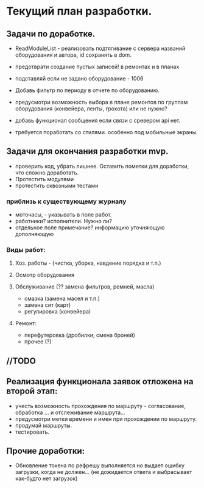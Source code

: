 
# Текущий план разработки.




## Задачи по доработке.

* ReadModuleList - реализовать подтягивание с сервера названий оборудования и автора, id сохранять в dom.
* предотврати создание пустых записей! в ремонтах и в планах
* подставляй если не задано оборудование - 1006



* Добавь фильтр по периоду в отчете по оборудованию.

* предусмотри возможность выбора в плане ремонтов по группам оборудования (конвейера, ленты, грохота) или не нужно?
* добавь функционал сообщения если связи с сревером api нет.
* требуется поработать со стилями. особенно под мобильные экраны.




## Задачи для окончания разработки mvp.
* проверить код, убрать лишнее. Оставить пометки для доработки, что сложно доработать.
* Протестить модулями
* протестить сквозными тестами


### приблизь к существующему журналу
* моточасы, - указывать в поле работ.
* работники? исполнители. Нужно ли?
* отдельное поле примечание? информацию уточняющую дополняющую 


### Виды работ:
1. Хоз. работы - (чистка, уборка, навдение порядка и т.п.)
2. Осмотр оборудования

3. Обслуживание (?? замена фильтров, ремней, масла)
    * смазка (замена масел и т.п.)
    *  замена сит (карт)
    *  регулировка (конвейера)

4. Ремонт:
    * перефутеровка (дробилки, смена броней)
    * прочее (?)












## //TODO

## Реализация функционала заявок отложена на второй этап:
* учесть возможность прохождения по маршруту - согласование, обработка ... и отслеживание маршрута...
* предусмотри метки времени и имен при прохождении по маршруту.
* продумай маршруты.
* тестировать.

## Прочие доработки:
* Обновление токена по рефрешу выполняется но выдает ошибку загрузки, когда не должен... (не дожидается ответа и выбрасывает как-будто нет загрузок)